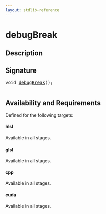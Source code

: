 ```yaml
---
layout: stdlib-reference
---
```


# debugBreak

## Description





## Signature 

<pre>
void <a href="/stdlib-reference/global-decls/debugBreak">debugBreak</a>();

</pre>

## Availability and Requirements

Defined for the following targets:

#### hlsl
Available in all stages.

#### glsl
Available in all stages.

#### cpp
Available in all stages.

#### cuda
Available in all stages.



